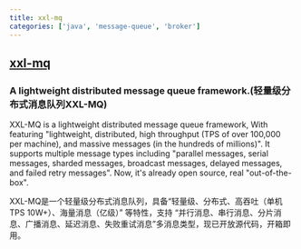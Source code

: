 ```yaml
---
title: xxl-mq
categories: ['java', 'message-queue', 'broker']
---
```

## [xxl-mq](https://github.com/xuxueli/xxl-mq)

### A lightweight distributed message queue framework.(轻量级分布式消息队列XXL-MQ)


XXL-MQ is a lightweight distributed message queue framework, With featuring "lightweight, distributed, high throughput (TPS of over 100,000 per machine), and massive messages (in the hundreds of millions)". 
It supports multiple message types including "parallel messages, serial messages, sharded messages, broadcast messages, delayed messages, and failed retry messages".
Now, it's already open source, real "out-of-the-box".

XXL-MQ是一个轻量级分布式消息队列，具备“轻量级、分布式、高吞吐（单机TPS 10W+）、海量消息（亿级）” 等特性，支持 “并行消息、串行消息、分片消息、广播消息、延迟消息、失败重试消息”多消息类型，现已开放源代码，开箱即用。

